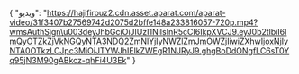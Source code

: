 {
  "ویدیو": "https://hajifirouz2.cdn.asset.aparat.com/aparat-video/31f3407b27569742d2075d2bffe148a233816057-720p.mp4?wmsAuthSign\u003deyJhbGciOiJIUzI1NiIsInR5cCI6IkpXVCJ9.eyJ0b2tlbiI6ImQyOTZkZjVkNGQyNTA3NDQ2ZmNlYjIyNWZlZmJmOWZjIiwiZXhwIjoxNjIyNTA0OTkzLCJpc3MiOiJTYWJhIElkZWEgR1NJRyJ9.ghgBoDdONgfLC6sT0Yq95jN3M90gABkcz-qhFi4U3Ek"
} 
